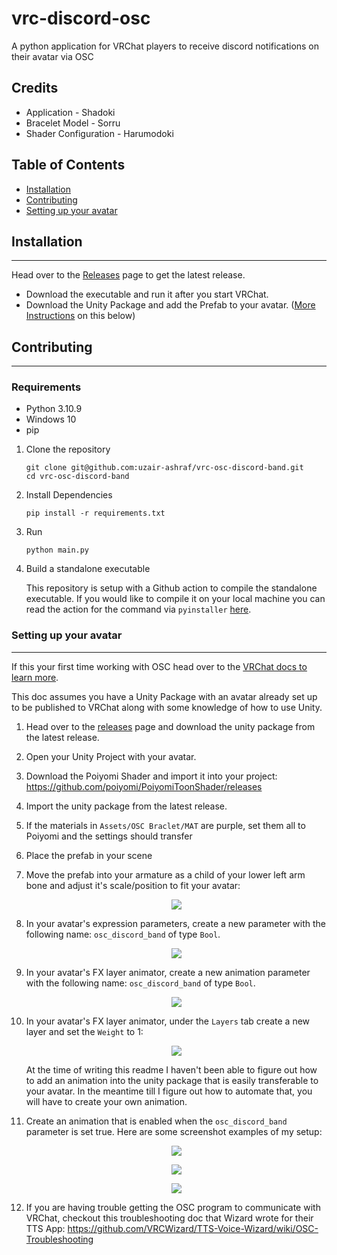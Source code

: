 # vrc-discord-osc

A python application for VRChat players to receive discord notifications on their avatar via OSC

## Credits

- Application - Shadoki
- Bracelet Model - Sorru
- Shader Configuration - Harumodoki

## Table of Contents

- [Installation](#installation)
- [Contributing](#contributing)
- [Setting up your avatar](#setting-up-your-avatar)

## Installation

---

Head over to the [Releases](https://github.com/uzair-ashraf/vrc-osc-discord-band/releases) page to get the latest release.

- Download the executable and run it after you start VRChat.
- Download the Unity Package and add the Prefab to your avatar. ([More Instructions](#setting-up-your-avatar) on this below)

## Contributing

---

### Requirements

- Python 3.10.9
- Windows 10
- pip

1. Clone the repository

   ```shell
   git clone git@github.com:uzair-ashraf/vrc-osc-discord-band.git
   cd vrc-osc-discord-band
   ```

1. Install Dependencies

   ```shell
   pip install -r requirements.txt
   ```

1. Run

   ```shell
   python main.py
   ```

1. Build a standalone executable

   This repository is setup with a Github action to compile the standalone executable. If you would like to compile it on your local machine you can read the action for the command via `pyinstaller` [here](./.github/workflows/release.yml).

### Setting up your avatar

---

If this your first time working with OSC head over to the [VRChat docs to learn more](https://docs.vrchat.com/docs/osc-overview).

This doc assumes you have a Unity Package with an avatar already set up to be published to VRChat along with some knowledge of how to use Unity.

1. Head over to the [releases](https://github.com/uzair-ashraf/vrc-osc-discord-band/releases) page and download the unity package from the latest release.

1. Open your Unity Project with your avatar.

1. Download the Poiyomi Shader and import it into your project: https://github.com/poiyomi/PoiyomiToonShader/releases

1. Import the unity package from the latest release.

1. If the materials in `Assets/OSC Braclet/MAT` are purple, set them all to Poiyomi and the settings should transfer

1. Place the prefab in your scene

1. Move the prefab into your armature as a child of your lower left arm bone and adjust it's scale/position to fit your avatar:

   <p align="center">
      <img src="./img/screenshot-bone.png">
   </p>

1. In your avatar's expression parameters, create a new parameter with the following name: `osc_discord_band` of type `Bool`.


   <p align="center">
      <img src="./img/screenshot-avatar-parameters.png">
   </p>

1. In your avatar's FX layer animator, create a new animation parameter with the following name: `osc_discord_band` of type `Bool`.

   <p align="center">
      <img src="./img/screenshot-animator-parameters.png">
   </p>

1. In your avatar's FX layer animator, under the `Layers` tab create a new layer and set the `Weight` to 1:


   <p align="center">
      <img src="./img/screenshot-animator-layer.png">
   </p>

   At the time of writing this readme I haven't been able to figure out how to add an animation into the unity package that is easily transferable to your avatar. In the meantime till I figure out how to automate that, you will have to create your own animation.

1. Create an animation that is enabled when the `osc_discord_band` parameter is set true. Here are some screenshot examples of my setup:
   <p align="center">
      <img src="./img/screenshot-animator-example-1.png">
   </p>
   <p align="center">
      <img src="./img/screenshot-animator-example-2.png">
   </p>
   <p align="center">
      <img src="./img/screenshot-animator-example-3.png">
   </p>

1. If you are having trouble getting the OSC program to communicate with VRChat, checkout this troubleshooting doc that Wizard wrote for their TTS App: https://github.com/VRCWizard/TTS-Voice-Wizard/wiki/OSC-Troubleshooting
   
   
